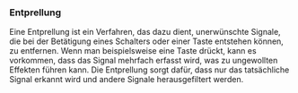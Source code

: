 ﻿### Entprellung

Eine Entprellung ist ein Verfahren, das dazu dient, unerwünschte Signale, die bei der Betätigung eines Schalters oder einer Taste entstehen können, zu entfernen. Wenn man beispielsweise eine Taste drückt, kann es vorkommen, dass das Signal mehrfach erfasst wird, was zu ungewollten Effekten führen kann. Die Entprellung sorgt dafür, dass nur das tatsächliche Signal erkannt wird und andere Signale herausgefiltert werden.

